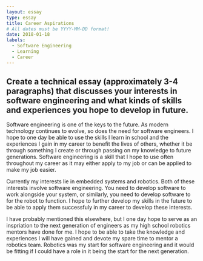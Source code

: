```yaml
---
layout: essay
type: essay
title: Career Aspirations
# All dates must be YYYY-MM-DD format!
date: 2018-01-18
labels:
  - Software Engineering
  - Learning
  - Career
---
```



## Create a technical essay (approximately 3-4 paragraphs) that discusses your interests in software engineering and what kinds of skills and experiences you hope to develop in future.

Software engineering is one of the keys to the future. As modern technology continues to evolve, so does the need for software engineers. I hope to one day be able to use the skills I learn in school and the experiences I gain in my career to benefit the lives of others, whether it be through something I create or through passing on my knowledge to future generations. Software engineering is a skill that I hope to use often throughout my career as it may either apply to my job or can be applied to make my job easier.  


Currently my interests lie in embedded systems and robotics. Both of these interests involve software engineering. You need to develop software to work alongside your system, or similarly, you need to develop software to for the robot to function. I hope to further develop my skills in the future to be able to apply them successfuly in my career to develop these interests. 


I have probably mentioned this elsewhere, but I one day hope to serve as an inspriation to the next generation of engineers as my high school robotics mentors have done for me. I hope to be able to take the knowledge and experiences I will have gained and devote my spare time to mentor a robotics team. Robotics was my start for software engineering and it would be fitting if I could have a role in it being the start for the next generation. 
